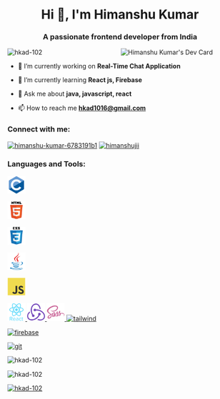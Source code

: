
<h1 align="center">Hi 👋, I'm Himanshu Kumar</h1>
<h3 align="center">A passionate frontend developer from India</h3>
<a href="https://app.daily.dev/Himanshu"><img align="right" src="https://api.daily.dev/devcards/8576cbae23d7402895562f9b1e3506ae.png?r=dk4" width="250" alt="Himanshu Kumar's Dev Card"/></a>

<p align="left"> <img src="https://komarev.com/ghpvc/?username=hkad-102&label=Profile%20views&color=0e75b6&style=flat" alt="hkad-102" /> </p>



- 🔭 I’m currently working on **Real-Time Chat Application**

- 🌱 I’m currently learning **React js, Firebase**

- 💬 Ask me about **java, javascript, react**

- 📫 How to reach me **hkad1016@gmail.com**

<h3 align="left">Connect with me:</h3>
<p align="left">
<a href="https://linkedin.com/in/himanshu-kumar-6783191b1" target="blank"><img align="center" src="https://raw.githubusercontent.com/rahuldkjain/github-profile-readme-generator/master/src/images/icons/Social/linked-in-alt.svg" alt="himanshu-kumar-6783191b1" height="30" width="40" /></a>
<a href="https://www.leetcode.com/himanshujii" target="blank"><img align="center" src="https://raw.githubusercontent.com/rahuldkjain/github-profile-readme-generator/master/src/images/icons/Social/leet-code.svg" alt="himanshujii" height="30" width="40" /></a>
</p>

<h3 align="left">Languages and Tools:</h3>
<p align="left"> <a href="https://www.cprogramming.com/" target="_blank" rel="noreferrer"> <img src="https://raw.githubusercontent.com/devicons/devicon/master/icons/c/c-original.svg" alt="c" width="40" height="40"/> </a> 
  
  <a href="https://www.w3.org/html/" target="_blank" rel="noreferrer"> <img src="https://raw.githubusercontent.com/devicons/devicon/master/icons/html5/html5-original-wordmark.svg" alt="html5" width="40" height="40"/> </a> 
  
  <a href="https://www.w3schools.com/css/" target="_blank" rel="noreferrer"> <img src="https://raw.githubusercontent.com/devicons/devicon/master/icons/css3/css3-original-wordmark.svg" alt="css3" width="40" height="40"/> </a> 
  
  
  
  <a href="https://www.java.com" target="_blank" rel="noreferrer"> <img src="https://raw.githubusercontent.com/devicons/devicon/master/icons/java/java-original.svg" alt="java" width="40" height="40"/> </a> 
  
  <a href="https://developer.mozilla.org/en-US/docs/Web/JavaScript" target="_blank" rel="noreferrer"> <img src="https://raw.githubusercontent.com/devicons/devicon/master/icons/javascript/javascript-original.svg" alt="javascript" width="40" height="40"/> </a>
  
  <a href="https://reactjs.org/" target="_blank" rel="noreferrer"> <img src="https://raw.githubusercontent.com/devicons/devicon/master/icons/react/react-original-wordmark.svg" alt="react" width="40" height="40"/> </a> <a href="https://redux.js.org" target="_blank" rel="noreferrer"> <img src="https://raw.githubusercontent.com/devicons/devicon/master/icons/redux/redux-original.svg" alt="redux" width="40" height="40"/> </a> 
  <a href="https://sass-lang.com" target="_blank" rel="noreferrer"> <img src="https://raw.githubusercontent.com/devicons/devicon/master/icons/sass/sass-original.svg" alt="sass" width="40" height="40"/> </a> <a href="https://tailwindcss.com/" target="_blank" rel="noreferrer"> <img src="https://www.vectorlogo.zone/logos/tailwindcss/tailwindcss-icon.svg" alt="tailwind" width="40" height="40"/> </a> </p>
  <a href="https://firebase.google.com/" target="_blank" rel="noreferrer"> <img src="https://www.vectorlogo.zone/logos/firebase/firebase-icon.svg" alt="firebase" width="40" height="40"/> </a> 
  
  <a href="https://git-scm.com/" target="_blank" rel="noreferrer"> <img src="https://www.vectorlogo.zone/logos/git-scm/git-scm-icon.svg" alt="git" width="40" height="40"/> </a>



<p>&nbsp;<img align="left" src="https://github-readme-stats.vercel.app/api?username=hkad-102&show_icons=true&locale=en" alt="hkad-102" /></p>

<p><img align="center" src="https://github-readme-stats.vercel.app/api/top-langs?username=hkad-102&show_icons=true&locale=en&layout=compact" alt="hkad-102" /></p>



<p > <a href="https://github.com/ryo-ma/github-profile-trophy"><img src="https://github-profile-trophy.vercel.app/?username=hkad-102"&column="8" alt="hkad-102" /></a> </p>
